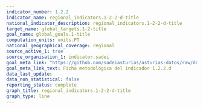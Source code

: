 ```yaml
---
indicator_number: 1.2.2
indicator_name: regional_indicators.1-2-2-d-title
national_indicator_description: regional_indicators.1-2-2-d-title
target_name: global_targets.1-2-title
goal_name: global_goals.1-title
computation_units: units.PT
national_geographical_coverage: regional
source_active_1: true
source_organisation_1: indicator.sadei
goal_meta_link: "https://github.com/sadeiasturias/asturias-datos/raw/develop/descargas/metodologia/1.2.2.d.pdf"
goal_meta_link_text: Ficha metodológica del indicador 1.2.2.d
data_last_update:  
data_non_statistical: false
reporting_status: complete
graph_title: regional_indicators.1-2-2-d-title
graph_type: line
---
```

